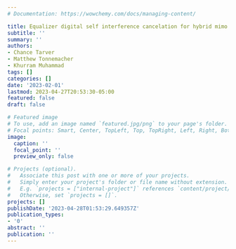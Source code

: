 ```yaml
---
# Documentation: https://wowchemy.com/docs/managing-content/

title: Equalizer digital self interference cancelation for hybrid mimo transmitters
subtitle: ''
summary: ''
authors:
- Chance Tarver
- Matthew Tonnemacher
- Khurram Muhammad
tags: []
categories: []
date: '2023-02-01'
lastmod: 2023-04-27T20:53:30-05:00
featured: false
draft: false

# Featured image
# To use, add an image named `featured.jpg/png` to your page's folder.
# Focal points: Smart, Center, TopLeft, Top, TopRight, Left, Right, BottomLeft, Bottom, BottomRight.
image:
  caption: ''
  focal_point: ''
  preview_only: false

# Projects (optional).
#   Associate this post with one or more of your projects.
#   Simply enter your project's folder or file name without extension.
#   E.g. `projects = ["internal-project"]` references `content/project/deep-learning/index.md`.
#   Otherwise, set `projects = []`.
projects: []
publishDate: '2023-04-28T01:53:29.649357Z'
publication_types:
- '0'
abstract: ''
publication: ''
---
```

